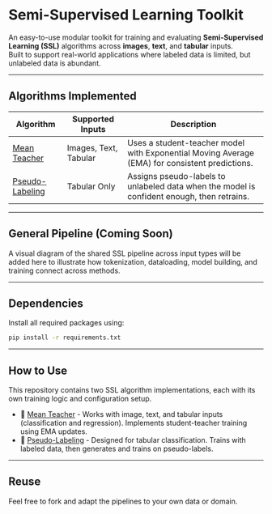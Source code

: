 # Semi-Supervised Learning Toolkit

An easy-to-use modular toolkit for training and evaluating **Semi-Supervised Learning (SSL)** algorithms across **images**, **text**, and **tabular** inputs.  
Built to support real-world applications where labeled data is limited, but unlabeled data is abundant.

---

## Algorithms Implemented

| Algorithm        | Supported Inputs       | Description |
|------------------|-------------------------|-------------|
| [Mean Teacher](./algorithms/mean_teacher/)     | Images, Text, Tabular | Uses a student-teacher model with Exponential Moving Average (EMA) for consistent predictions. |
| [Pseudo-Labeling](./algorithms/pseudo_label/)  | Tabular Only          | Assigns pseudo-labels to unlabeled data when the model is confident enough, then retrains. |

---

## General Pipeline (Coming Soon)

A visual diagram of the shared SSL pipeline across input types will be added here to illustrate how tokenization, dataloading, model building, and training connect across methods.

---

## Dependencies

Install all required packages using:

```bash
pip install -r requirements.txt
```

---

## How to Use

This repository contains two SSL algorithm implementations, each with its own training logic and configuration setup.

- 📄 [Mean Teacher](./algorithms/mean_teacher/) - Works with image, text, and tabular inputs (classification and regression). Implements student-teacher training using EMA updates.
- 📄 [Pseudo-Labeling](./algorithms/pseudo_label/) - Designed for tabular classification. Trains with labeled data, then generates and trains on pseudo-labels.

---

## Reuse

Feel free to fork and adapt the pipelines to your own data or domain.
